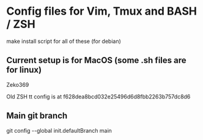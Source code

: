 # Config files for Vim, Tmux and BASH / ZSH

make install script for all of these (for debian)

## Current setup is for MacOS (some .sh files are for linux)

Zeko369

Old ZSH tt config is at f628dea8bcd032e25496d6d8fbb2263b757dc8d6

## Main git branch

git config --global init.defaultBranch main
